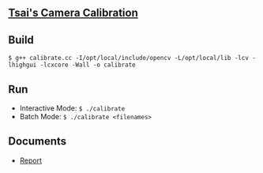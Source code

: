[Tsai's Camera Calibration](http://ieeexplore.ieee.org/xpls/abs_all.jsp?arnumber=1087109&tag=1)
-------------------------

Build
-----

`$ g++ calibrate.cc -I/opt/local/include/opencv -L/opt/local/lib -lcv -lhighgui -lcxcore -Wall -o calibrate`

Run
---

* Interactive Mode: `$ ./calibrate`
* Batch Mode: `$ ./calibrate <filenames>`

Documents
---------

* [Report](https://github.com/downloads/vbajpai/cameracalibration/report.pdf)

